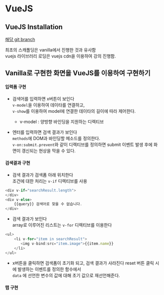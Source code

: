 # VueJS

## VueJS Installation
[해당 git branch](https://github.com/jeonghwan-kim/lecture-vue/tree/2-vue/scafolding/2-vue)

최초의 스캐폴딩은 vanilla에서 진행한 것과 유사함    
vuejs 라이브러리 로딩은 vuejs cdn을 이용하여 강의 진행함.

## Vanilla로 구현한 화면을 VueJS를 이용하여 구현하기

#### 입력폼 구현
- 검색어를 입력하면 x버튼이 보인다   
`v-model`을 이용하여 데이타를 연결하고,    
`v-show`를 이용하여 model에 연결한 데이타의 길이에 따라 제어한다.
    - v-model : 양방향 바인딩을 지원하는 디렉티브
    

- 엔터를 입력하면 검색 결과가 보인다   
`methods`에 DOM과 바인딩할 메소드를 정의한다.   
`v-on:submit.prevent`와 같이 디렉티브를 정의하면 submit 이벤트 발생 후에 화면이 갱신되는 현상을 막을 수 있다.

#### 검색결과 구현
- 검색 결과가 검색폼 아래 위치한다    
조건에 대한 처리는 `v-if` 디렉티브를 사용   
```javascript
<div v-if="searchResult.length">
</div>
<div v-else>
    {{query}} 검색어로 찾을 수 없습니다.
</div>
```

- 검색 결과가 보인다   
array로 이루어진 리스트는 `v-for` 디렉티브를 이용한다
```javascript
<ul>
    <li v-for="item in searchResult">
       <img v-bind:src="item.image">{{item.name}}
    </li>
</ul>
```

- x버튼을 클릭하면 검색폼이 초기화 되고, 검색 결과가 사라진다
reset 버튼 클릭 시에 발생하는 이벤트를 정의한 함수에서    
`data` 에 선언한 변수의 값에 대해 초기 값으로 재선언해준다.

#### 탭 구현